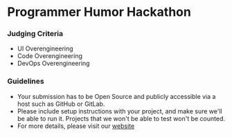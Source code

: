 <h1>Programmer Humor Hackathon</h1>

<h3>Judging Criteria</h3>
<ul>
  <li>UI Overengineering</li>
  <li>Code Overengineering</li>
  <li>DevOps Overengineering</li>
</ul>

<h3>Guidelines</h3>
<ul>
  <li>Your submission has to be Open Source and publicly accessible via a host such as GitHub or GitLab.</li>
  <li>Please include setup instructions with your project, and make sure we'll be able to run it. Projects that we won't be able to test won't be counted.</li>
  <li>For more details, please visit our <a href="https://www.programmerhumor.org/Hackathon">website</a></li>
</ul>
